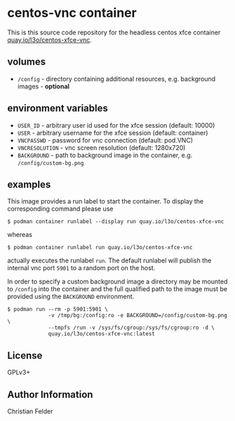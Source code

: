 # centos-vnc container

This is this source code repository for the headless centos xfce container
[quay.io/l3o/centos-xfce-vnc](https://quay.io/l3o/centos-xfce-vnc).

## volumes

* ``/config`` - directory containing additional resources, e.g. background
  images - **optional**

## environment variables

* ``USER_ID`` - arbitrary user id used for the xfce session (default: 10000)
* ``USER`` - arbitrary username for the xfce session (default: container)
* ``VNCPASSWD`` - password for vnc connection (default: pod.VNC)
* ``VNCRESOLUTION`` - vnc screen resolution (default: 1280x720)
* ``BACKGROUND`` - path to background image in the container, e.g.
  ``/config/custom-bg.png``

## examples

This image provides a run label to start the container. To display the
corresponding command please use

    $ podman container runlabel --display run quay.io/l3o/centos-xfce-vnc

whereas

    $ podman container runlabel run quay.io/l3o/centos-xfce-vnc

actually executes the runlabel ``run``. The default runlabel will publish
the internal vnc port ``5901`` to a random port on the host.

In order to specify a custom background image a directory may be mounted to
``/config`` into the container and the full qualified path to the image must
be provided using the ``BACKGROUND`` environment.

    $ podman run --rm -p 5901:5901 \
                 -v /tmp/bg:/config:ro -e BACKGROUND=/config/custom-bg.png \
                 --tmpfs /run -v /sys/fs/cgroup:/sys/fs/cgroup:ro -d \
                 quay.io/l3o/centos-xfce-vnc:latest
## License

GPLv3+

## Author Information

Christian Felder
